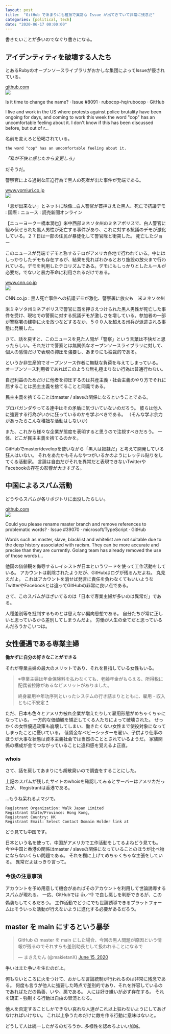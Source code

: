 ```yaml
---
layout: post
title:  "GitHub であまりにも稚拙で異常な Issue が出てきていて非常に残念だ"
categories: [political, tech]
date: "2020-06-17 00:00:00"
---
```


書きたいことが多いのでなぐり書きになる。

## アイデンティティを破壊する人たち

とあるRubyのオープンソースライブラリがおかしな集団によってIssueが侵されている。

<div class="card">
  <a href="https://github.com/rubocop-hq/rubocop/issues/8091"></a>
  <div class="card__header">
    <a href="https://github.com/rubocop-hq/rubocop/issues/8091">github.com</a>
  </div>
  <div class="card__image">
    <img src="https://avatars1.githubusercontent.com/u/39672756?s=400&v=4">
  </div>
  <div class="card__title">
    <p>Is it time to change the name? · Issue #8091 · rubocop-hq/rubocop · GitHub</p>
  </div>
  <div class="card__description">
    <p>I live and work in the US where protests against police brutality have been ongoing for days, and coming to work this week the word "cop" has an uncomfortable feeling about it. I don't know if this has been discussed before, but out of r...</p>
  </div>
</div>


名前を変えろと恐喝されている。

```
the word "cop" has an uncomfortable feeling about it.
```

*「私が不快と感じたから変更しろ」*

だそうだ。

警察官による過剰な圧迫行為で黒人の死者が出た事件が発端である。


<div class="card">
  <a href="https://www.yomiuri.co.jp/world/20200528-OYT1T50305/"></a>
  <div class="card__header">
    <a href="https://www.yomiuri.co.jp/world/20200528-OYT1T50305/">www.yomiuri.co.jp</a>
  </div>
  <div class="card__image">
    <img src="https://www.yomiuri.co.jp/ogp.jpg?type=ogp">
  </div>
  <div class="card__title">
    <p>「息が出来ない」とネットに映像…白人警官が首押さえた黒人、死亡で抗議デモ : 国際 : ニュース : 読売新聞オンライン</p>
  </div>
  <div class="card__description">
    <p>【ニューヨーク＝橋本潤也】米中西部ミネソタ州のミネアポリスで、白人警官に組み伏せられた黒人男性が死亡する事件があり、これに対する抗議のデモが激化している。２７日は一部の住民が暴徒化して警官隊と衝突した。 死亡したジョー</p>
  </div>
</div>

このニュースが発端でデモと称するテロがアメリカ各地で行われている。中にはしっかりしたデモも存在するが、結果を見ればわかるとおり施設の放火まで行われている。デモを利用したテロリズムである。デモにもしっかりとしたルールが必要だ。でないと暴力革命に利用されるだけである。


<div class="card">
  <a href="https://www.cnn.co.jp/usa/35154557.html"></a>
  <div class="card__header">
    <a href="https://www.cnn.co.jp/usa/35154557.html">www.cnn.co.jp</a>
  </div>
  <div class="card__image">
    <img src="https://www.cnn.co.jp/storage/2020/05/29/e1644d5a171e1c38839877354bd09e68/t/768/432/d/george-floyd-protests-0529-super-169.jpg">
  </div>
  <div class="card__title">
    <p>CNN.co.jp : 黒人死亡事件への抗議デモが激化、警察署に放火も　米ミネソタ州</p>
  </div>
  <div class="card__description">
    <p>米ミネソタ州ミネアポリスで警官に首を押さえつけられた黒人男性が死亡した事件を受け、現地での警察に対する抗議デモが激しさを増している。参加者の一部が警察署の建物に火を放つなどするなか、５００人を超える州兵が派遣される事態に発展した。</p>
  </div>
</div>


さて、話を戻すと、このニュースを見た人間が「警察」という言葉は不快だと思ったらしい。それだけで警察とは無関係なオープンソースライブラリに対して、個人の感情だけで表現の抑圧を強要し、あまりにも独裁的である。

というか非生産的でオープンソース作者に無駄な負荷を与えてしまっている。
オープンソース利用者であればこのような無礼極まりない行為は普通行わない。

自己利益のためだけに他者を抑圧するのは共産主義・社会主義のやり方でそれに屈することは民主主義を捨てることと同義である。

民主主義を捨てることはmaster / slaveの関係になるということである。

プロパガンダやってる連中はその矛盾に気づいていないのだろう。
彼らは他人に強要する行為がいかに狂っているのかを学ぶべきである。
（そんな学ぶ余力があったらこんな稚拙な活動はしないか）

また、これから様々な企業が態度を表明すると思うので注視すべきだろう。
一体、どこが民主主義を捨てるのかを。

GitHubでmaster/developを使いながら「黒人は奴隷だ」と考えて開発している狂人はいない。
それをあたかもそんなやつがいるかのようにレッテル貼りをしてくる活動家。
言論は自由だがそれを異常だと表現できないTwitterやFacebookの存在の影響が大きすぎる。

## 中国によるスパム活動

どうやらスパムが各リポジトリに出没したらしい。


<div class="card">
  <a href="https://github.com/microsoft/TypeScript/issues/39070"></a>
  <div class="card__header">
    <a href="https://github.com/microsoft/TypeScript/issues/39070">github.com</a>
  </div>
  <div class="card__image">
    <img src="https://avatars2.githubusercontent.com/u/6154722?s=400&v=4">
  </div>
  <div class="card__title">
    <p>Could you please rename master branch and remove references to problematic words? · Issue #39070 · microsoft/TypeScript · GitHub</p>
  </div>
  <div class="card__description">
    <p>Words such as master, slave, blacklist and whitelist are not suitable due to the deep history associated with racism. They can be more accurate and precise than they are currently. Golang team has already removed the use of those words i...</p>
  </div>
</div>


他国の価値観を侮辱するレイシストが日本というワードを使って工作活動をしている。
アカウントは削除されたようだが、GitHubはログが残るんだよね。
丸見えだよ。
これはアカウントを消せば発言に責任を負わなくてもいいようなTwitterやFacebookとは違ってGitHubの非常に良い点である。

さて、このスパムがほざいてるのは「日本で専業主婦が多いのは異常だ」である。

人種差別等を批判するものとは思えない偏向思想である。
自分たちが常に正しいと思っているから差別してしまうんだよ。
労働が人生の全てだと思っているんだろうかこいつは。

## 女性優遇である専業主婦

**働かずに自分の好きなことができる** 

それが専業主婦の最大のメリットであり、それを目指している女性もいる。

> ※専業主婦は年金保険料を払わなくても、老齢年金がもらえる、所得税に配偶者控除があるなどメリットがありました。
> 
> 終身雇用や年功序列といったシステムの行き詰まりとともに、雇用・収入ともに不安定 [*](https://part.shufu-job.jp/news/solution/7529/)

ただ、日本も色々とアメリカ被れ企業が増えたりして雇用形態がめちゃくちゃになっている。
一方的な価値観を矯正してくる人たちによって破壊された。
せっかくの女性優遇政策も崩壊してしまい、働きたくない女性まで使役対象になってしまったことに憂いている。
低賃金なベビーシッターを雇い、子供より仕事のほうが大事な状態は資本主義社会では当然のこととされているようだ。
家族関係の構成が金でつながっていることに違和感を覚えるよ正直。

### whois

さて、話を戻してあまりにも胡散臭いので調査をすることにした。

上記のスパムが残したサイトのwhoisを確認してみるとサーバーはアメリカだったが、 Registrantは香港である。

...もうね呆れるよマジで。

```
Registrant Organization: Walk Japan Limited
Registrant State/Province: Hong Kong,
Registrant Country: HK
Registrant Email: Select Contact Domain Holder link at 
```

どう見ても中国です。

日本という名を使って、中国がアメリカで工作活動をしてるよねどう見ても。
今や中国と香港の関係はmaster / slaveの関係になっていることのほうが比べ物にならないくらい問題である。
それを棚に上げてめちゃくちゃな主張をしている。
異常だよはっきり言って。

### 今後の注意事項

アカウントを予め用意して機会があればそのアカウントを利用して世論誘導するスパムが現れる。
一応、GitHubでは 👍／👎 で良し悪しを判断できるが、この偽装もしてくるだろう。
工作活動でどうにでも世論誘導できるプラットフォームはそういった活動が行えないように進化する必要があるだろう。


## master を main にするという暴挙

<blockquote class="twitter-tweet"><p lang="ja" dir="ltr">GitHub の master を main にした場合、今回の黒人問題が原因という情報が残るのでそれすらも差別助長として扱われることになるで</p>&mdash; まきえたん (@makietanX) <a href="https://twitter.com/makietanX/status/1272519762401095680?ref_src=twsrc%5Etfw">June 15, 2020</a></blockquote> <script async src="https://platform.twitter.com/widgets.js" charset="utf-8"></script>

争いはまた争いを生むのだよ。

何もないところに火をつけて、おかしな言論統制が行われるのは非常に残念である。
何度も言うが他人に強要した時点で差別的であり、それを許容しているのであればただの偽善、いや、悪である。
人には好き嫌いが必ず存在する。
それを矯正・強制する行動は自由の冒涜となる。

他人を否定することしかできない哀れな人達がこれ以上狂わないようにしてあげなければいけない。
これ以上争うためだけに敵を作る行動に意味はないと。

どうして人は統一したがるのだろうか...多様性を認めろよいい加減。